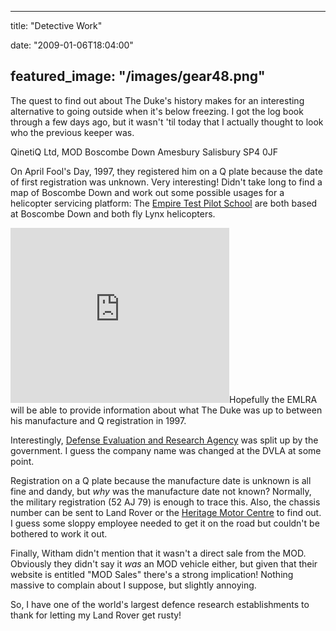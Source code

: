 
---
title: "Detective Work"

date: "2009-01-06T18:04:00"

featured_image: "/images/gear48.png"
---


The quest to find out about The Duke's history makes for an interesting alternative to going outside when it's below freezing.   I got the log book through a few days ago, but it wasn't 'til today that I actually thought to look who the previous keeper was.

QinetiQ Ltd,
MOD Boscombe Down
Amesbury
Salisbury
SP4 0JF

On April Fool's Day, 1997, they registered him on a Q plate because the date of first registration was unknown.   Very interesting!  Didn't take long to find a map of Boscombe Down and work out some possible usages for a helicopter servicing platform:  The <a href="http://www.qinetiq.com/home_etps.html">Empire Test Pilot School</a> are both based at Boscombe Down and both fly Lynx helicopters.
<iframe marginheight="0" marginwidth="0" src="http://www.multimap.com/client/embed/?width=350&height=280&lat=51.16391&lon=-1.74641&zoomFactor=17&emid=uuNXUY4eLKrBqw5TeKWMlbLm3w4uGP4u&mapType=hybrid&moveMap=13,-7" scrolling="no" width="350" frameborder="0" height="280">&amp;amp;lt;br /&amp;amp;gt;</iframe>Hopefully the EMLRA will be able to provide information about what The Duke was up to between his manufacture and Q registration in 1997.

Interestingly, <a href="http://en.wikipedia.org/wiki/Defence_Evaluation_and_Research_Agency">Defense Evaluation and Research Agency</a> was split up by the government.  I guess the company name was changed at the DVLA at some point.

Registration on a Q plate because the manufacture date is unknown is all fine and dandy, but <span style="font-style: italic;">why </span>was the manufacture date not known?  Normally, the military registration (52 AJ 79) is enough to trace this.  Also, the chassis number can be sent to Land Rover or the <a href="http://www.heritage-motor-centre.co.uk/shop/heritage-certificates/index.html">Heritage Motor Centre</a> to find out.  I guess some sloppy employee needed to get it on the road but couldn't be bothered to work it out.

Finally, Witham didn't mention that it wasn't a direct sale from the MOD.  Obviously they didn't say it <span style="font-style: italic;">was</span> an MOD vehicle either, but given that their website is entitled "MOD Sales" there's a strong implication!  Nothing massive to complain about I suppose, but slightly annoying.

So, I have one of the world's largest defence research establishments to thank for letting my Land Rover get rusty!